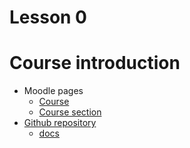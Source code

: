 # Lesson 0

# Course introduction

- Moodle pages
    - [Course](https://2223moodle.isel.pt/course/view.php?id=6303)
    - [Course section](https://2223moodle.isel.pt/course/view.php?id=6306)
- [Github repository](https://github.com/isel-leic-daw/s2223i-52d-public)
    - [docs](https://github.com/isel-leic-daw/s2223i-52d-public/tree/main/docs)

